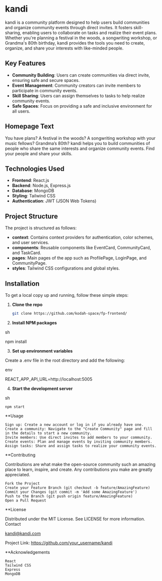 # kandi

kandi is a community platform designed to help users build communities and organize community events through direct invites. It fosters skill-sharing, enabling users to collaborate on tasks and realize their event plans. Whether you're planning a festival in the woods, a songwriting workshop, or Grandma's 80th birthday, kandi provides the tools you need to create, organize, and share your interests with like-minded people.

## Key Features

- **Community Building**: Users can create communities via direct invite, ensuring safe and secure spaces.
- **Event Management**: Community creators can invite members to participate in community events.
- **Skill Sharing**: Users can assign themselves to tasks to help realize community events.
- **Safe Spaces**: Focus on providing a safe and inclusive environment for all users.

## Homepage Text
You have plans? A festival in the woods? A songwriting workshop with your music fellows? Grandma’s 80th?
kandi helps you to build communities of people who share the same interests and organize community events. Find your people and share your skills.

## Technologies Used

- **Frontend**: React.js
- **Backend**: Node.js, Express.js
- **Database**: MongoDB
- **Styling**: Tailwind CSS
- **Authentication**: JWT (JSON Web Tokens)

## Project Structure

The project is structured as follows:

- **context**: Contains context providers for authentication, color schemes, and user services.
- **components**: Reusable components like EventCard, CommunityCard, and TaskCard.
- **pages**: Main pages of the app such as ProfilePage, LoginPage, and CommunityPage.
- **styles**: Tailwind CSS configurations and global styles.

## Installation

To get a local copy up and running, follow these simple steps:

1. **Clone the repo**
   ```sh
   git clone https://github.com/kodah-space/fp-frontend/

2. **Install NPM packages**

sh

npm install

3. **Set up environment variables**

Create a .env file in the root directory and add the following:

env

REACT_APP_API_URL=http://localhost:5005

4. **Start the development server**

sh

    npm start

**Usage

    Sign up: Create a new account or log in if you already have one.
    Create a community: Navigate to the "Create Community" page and fill in the details to start a new community.
    Invite members: Use direct invites to add members to your community.
    Create events: Plan and manage events by inviting community members.
    Assign tasks: Share and assign tasks to realize your community events.

**Contributing

Contributions are what make the open-source community such an amazing place to learn, inspire, and create. Any contributions you make are greatly appreciated.

    Fork the Project
    Create your Feature Branch (git checkout -b feature/AmazingFeature)
    Commit your Changes (git commit -m 'Add some AmazingFeature')
    Push to the Branch (git push origin feature/AmazingFeature)
    Open a Pull Request

**License

Distributed under the MIT License. See LICENSE for more information.
Contact

kandi@kandi.com

Project Link: https://github.com/your_username/kandi

**Acknowledgements

    React
    Tailwind CSS
    Express
    MongoDB
